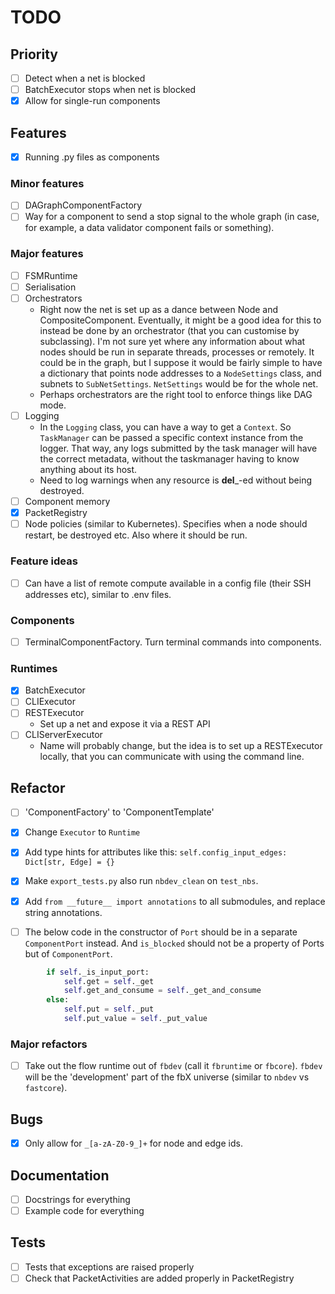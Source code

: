 # TODO

## Priority

- [ ] Detect when a net is blocked
- [ ] BatchExecutor stops when net is blocked
- [x] Allow for single-run components

## Features

- [x] Running .py files as components

### Minor features

- [ ] DAGraphComponentFactory
- [ ] Way for a component to send a stop signal to the whole graph (in case, for example, a data validator component fails or something).

### Major features

- [ ] FSMRuntime
- [ ] Serialisation
- [ ] Orchestrators
  - Right now the net is set up as a dance between Node and CompositeComponent. Eventually, it might be a good idea for this to instead be done by an orchestrator (that you can customise by subclassing). I'm not sure yet where any information about what nodes should be run in separate threads, processes or remotely. It could be in the graph, but I suppose it would be fairly simple to have a dictionary that points node addresses to a `NodeSettings` class, and subnets to `SubNetSettings`. `NetSettings` would be for the whole net.
  - Perhaps orchestrators are the right tool to enforce things like DAG mode.
- [ ] Logging
  - In the `Logging` class, you can have a way to get a `Context`. So `TaskManager` can be passed a specific context instance from the logger. That way,
  any logs submitted by the task manager will have the correct metadata, without the taskmanager having to know anything about its host.
  - Need to log warnings when any resource is __del___-ed without being destroyed.
- [ ] Component memory
- [x] PacketRegistry
- [ ] Node policies (similar to Kubernetes). Specifies when a node should restart, be destroyed etc. Also where it should be run.

### Feature ideas

- [ ] Can have a list of remote compute available in a config file (their SSH addresses etc), similar to .env files.

### Components

- [ ] TerminalComponentFactory. Turn terminal commands into components.

### Runtimes

- [X] BatchExecutor
- [ ] CLIExecutor
- [ ] RESTExecutor
  - Set up a net and expose it via a REST API
- [ ] CLIServerExecutor
  - Name will probably change, but the idea is to set up a RESTExecutor locally, that you can communicate with using the command line.

## Refactor

- [ ] 'ComponentFactory' to 'ComponentTemplate'
- [x] Change `Executor` to `Runtime`
- [x] Add type hints for attributes like this: `self.config_input_edges: Dict[str, Edge] = {}`
- [x] Make `export_tests.py` also run `nbdev_clean` on `test_nbs`.
- [x] Add `from __future__ import annotations` to all submodules, and replace string annotations.

- [ ] The below code in the constructor of `Port` should be in a separate `ComponentPort` instead. And `is_blocked` should not be a property of Ports but of `ComponentPort`.
```python
        if self._is_input_port:
            self.get = self._get
            self.get_and_consume = self._get_and_consume
        else:
            self.put = self._put
            self.put_value = self._put_value
```

### Major refactors

- [ ] Take out the flow runtime out of `fbdev` (call it `fbruntime` or `fbcore`). `fbdev` will be the 'development' part of the fbX universe (similar to `nbdev` vs `fastcore`).

## Bugs

- [x] Only allow for `_[a-zA-Z0-9_]+` for node and edge ids.

## Documentation

- [ ] Docstrings for everything
- [ ] Example code for everything

## Tests

- [ ] Tests that exceptions are raised properly
- [ ] Check that PacketActivities are added properly in PacketRegistry